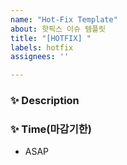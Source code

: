 ```yaml
---
name: "Hot-Fix Template"
about: 핫픽스 이슈 템플릿
title: "[HOTFIX] "
labels: hotfix
assignees: ''

---
```


### ✨ Description


### ✨ Time(마감기한)

- ASAP
